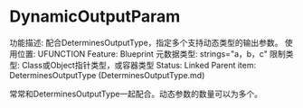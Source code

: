 # DynamicOutputParam

功能描述: 配合DeterminesOutputType，指定多个支持动态类型的输出参数。
使用位置: UFUNCTION
Feature: Blueprint
元数据类型: strings="a，b，c"
限制类型: Class或Object指针类型，或容器类型
Status: Linked
Parent item: DeterminesOutputType (DeterminesOutputType.md)

常常和DeterminesOutputType一起配合。动态参数的数量可以为多个。